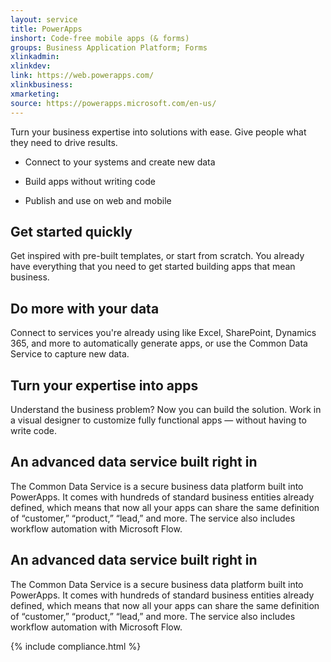 ```yaml
---
layout: service
title: PowerApps
inshort: Code-free mobile apps (& forms)
groups: Business Application Platform; Forms
xlinkadmin: 
xlinkdev: 
link: https://web.powerapps.com/
xlinkbusiness: 
xmarketing: 
source: https://powerapps.microsoft.com/en-us/
---
```

Turn your business expertise into solutions with ease. Give people what they need to drive results.

- Connect to your systems and create new data
 
- Build apps without writing code
 
- Publish and use on web and mobile

## Get started quickly
Get inspired with pre-built templates, or start from scratch. You already have everything that you need to get started building apps that mean business.

## Do more with your data
Connect to services you're already using like Excel, SharePoint, Dynamics 365, and more to automatically generate apps, or use the Common Data Service to capture new data.

## Turn your expertise into apps
Understand the business problem? Now you can build the solution. Work in a visual designer to customize fully functional apps — without having to write code.

## An advanced data service built right in
The Common Data Service is a secure business data platform built into PowerApps. It comes with hundreds of standard business entities already defined, which means that now all your apps can share the same definition of “customer,” “product,” “lead,” and more. The service also includes workflow automation with Microsoft Flow.

## An advanced data service built right in
The Common Data Service is a secure business data platform built into PowerApps. It comes with hundreds of standard business entities already defined, which means that now all your apps can share the same definition of “customer,” “product,” “lead,” and more. The service also includes workflow automation with Microsoft Flow.

{% include compliance.html %}